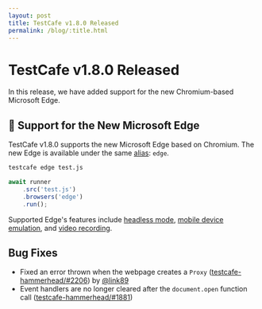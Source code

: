 ```yaml
---
layout: post
title: TestCafe v1.8.0 Released
permalink: /blog/:title.html
---
```

# TestCafe v1.8.0 Released

In this release, we have added support for the new Chromium-based Microsoft Edge.

<!--more-->

## 🌟 Support for the New Microsoft Edge

TestCafe v1.8.0 supports the new Microsoft Edge based on Chromium. The new Edge is available under the same [alias](../documentation/using-testcafe/common-concepts/browsers/browser-support.md#locally-installed-browsers): `edge`.

```sh
testcafe edge test.js
```

```js
await runner
    .src('test.js')
    .browsers('edge')
    .run();
```

Supported Edge's features include [headless mode](../documentation/using-testcafe/common-concepts/browsers/testing-in-headless-mode.md), [mobile device emulation](../documentation/using-testcafe/common-concepts/browsers/using-chromium-device-emulation.md), and [video recording](../documentation/using-testcafe/common-concepts/screenshots-and-videos.md#record-videos).

## Bug Fixes

* Fixed an error thrown when the webpage creates a `Proxy` ([testcafe-hammerhead/#2206](https://github.com/DevExpress/testcafe-hammerhead/issues/2206)) by [@link89](https://github.com/link89)
* Event handlers are no longer cleared after the `document.open` function call ([testcafe-hammerhead/#1881](https://github.com/DevExpress/testcafe-hammerhead/issues/1881))
